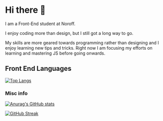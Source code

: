 # Hi there 👋

I am a Front-End student at Noroff.

I enjoy coding more than design, but I still got a long way to go.

My skills are more geared towards programming rather than designing and I enjoy learning new tips and tricks.
Right now I am focusing my efforts on learning and mastering JS before going onwards.

## Front End Languages

[![Top Langs](https://github-readme-stats.vercel.app/api/top-langs/?username=StianPost&theme=radical&hide_border=true)](https://github.com/anuraghazra/github-readme-stats)

### Misc info

[![Anurag's GitHub stats](https://github-readme-stats.vercel.app/api?username=StianPost&theme=radical&hide_border=true)](https://github.com/anuraghazra/github-readme-stats)

[![GitHub Streak](http://github-readme-streak-stats.herokuapp.com?user=StianPost&theme=dark&hide_border=true)](https://git.io/streak-stats)



<!--
**StianPost/StianPost** is a ✨ _special_ ✨ repository because its `README.md` (this file) appears on your GitHub profile.
![Javascript]()
Here are some ideas to get you started:

- 🔭 I’m currently working on ...
- 🌱 I’m currently learning ...
- 👯 I’m looking to collaborate on ...
- 🤔 I’m looking for help with ...
- 💬 Ask me about ...
- 📫 How to reach me: ...
- 😄 Pronouns: ...
- ⚡ Fun fact: ...
-->
